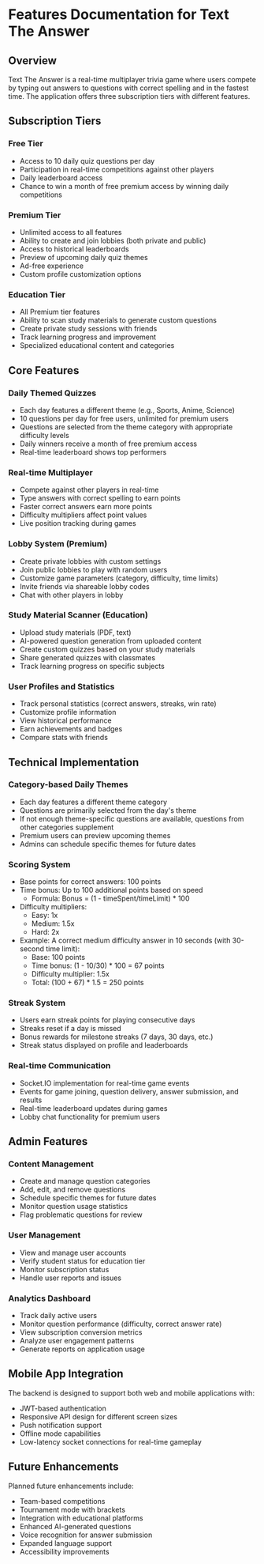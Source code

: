 # Features Documentation for Text The Answer

## Overview

Text The Answer is a real-time multiplayer trivia game where users compete by typing out answers to questions with correct spelling and in the fastest time. The application offers three subscription tiers with different features.

## Subscription Tiers

### Free Tier
- Access to 10 daily quiz questions per day
- Participation in real-time competitions against other players
- Daily leaderboard access
- Chance to win a month of free premium access by winning daily competitions

### Premium Tier
- Unlimited access to all features
- Ability to create and join lobbies (both private and public)
- Access to historical leaderboards
- Preview of upcoming daily quiz themes
- Ad-free experience
- Custom profile customization options

### Education Tier
- All Premium tier features
- Ability to scan study materials to generate custom questions
- Create private study sessions with friends
- Track learning progress and improvement
- Specialized educational content and categories

## Core Features

### Daily Themed Quizzes
- Each day features a different theme (e.g., Sports, Anime, Science)
- 10 questions per day for free users, unlimited for premium users
- Questions are selected from the theme category with appropriate difficulty levels
- Daily winners receive a month of free premium access
- Real-time leaderboard shows top performers

### Real-time Multiplayer
- Compete against other players in real-time
- Type answers with correct spelling to earn points
- Faster correct answers earn more points
- Difficulty multipliers affect point values
- Live position tracking during games

### Lobby System (Premium)
- Create private lobbies with custom settings
- Join public lobbies to play with random users
- Customize game parameters (category, difficulty, time limits)
- Invite friends via shareable lobby codes
- Chat with other players in lobby

### Study Material Scanner (Education)
- Upload study materials (PDF, text)
- AI-powered question generation from uploaded content
- Create custom quizzes based on your study materials
- Share generated quizzes with classmates
- Track learning progress on specific subjects

### User Profiles and Statistics
- Track personal statistics (correct answers, streaks, win rate)
- Customize profile information
- View historical performance
- Earn achievements and badges
- Compare stats with friends

## Technical Implementation

### Category-based Daily Themes
- Each day features a different theme category
- Questions are primarily selected from the day's theme
- If not enough theme-specific questions are available, questions from other categories supplement
- Premium users can preview upcoming themes
- Admins can schedule specific themes for future dates

### Scoring System
- Base points for correct answers: 100 points
- Time bonus: Up to 100 additional points based on speed
  - Formula: Bonus = (1 - timeSpent/timeLimit) * 100
- Difficulty multipliers:
  - Easy: 1x
  - Medium: 1.5x
  - Hard: 2x
- Example: A correct medium difficulty answer in 10 seconds (with 30-second time limit):
  - Base: 100 points
  - Time bonus: (1 - 10/30) * 100 = 67 points
  - Difficulty multiplier: 1.5x
  - Total: (100 + 67) * 1.5 = 250 points

### Streak System
- Users earn streak points for playing consecutive days
- Streaks reset if a day is missed
- Bonus rewards for milestone streaks (7 days, 30 days, etc.)
- Streak status displayed on profile and leaderboards

### Real-time Communication
- Socket.IO implementation for real-time game events
- Events for game joining, question delivery, answer submission, and results
- Real-time leaderboard updates during games
- Lobby chat functionality for premium users

## Admin Features

### Content Management
- Create and manage question categories
- Add, edit, and remove questions
- Schedule specific themes for future dates
- Monitor question usage statistics
- Flag problematic questions for review

### User Management
- View and manage user accounts
- Verify student status for education tier
- Monitor subscription status
- Handle user reports and issues

### Analytics Dashboard
- Track daily active users
- Monitor question performance (difficulty, correct answer rate)
- View subscription conversion metrics
- Analyze user engagement patterns
- Generate reports on application usage

## Mobile App Integration

The backend is designed to support both web and mobile applications with:

- JWT-based authentication
- Responsive API design for different screen sizes
- Push notification support
- Offline mode capabilities
- Low-latency socket connections for real-time gameplay

## Future Enhancements

Planned future enhancements include:

- Team-based competitions
- Tournament mode with brackets
- Integration with educational platforms
- Enhanced AI-generated questions
- Voice recognition for answer submission
- Expanded language support
- Accessibility improvements
